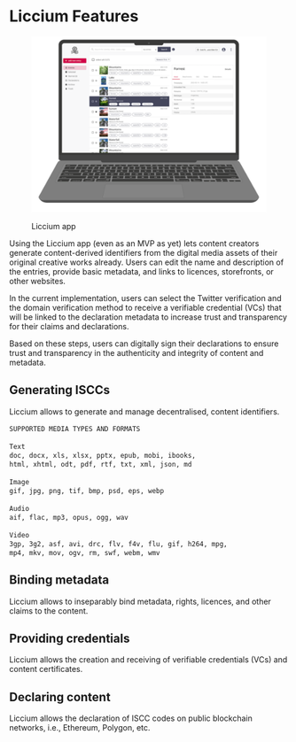 # Liccium Features

<figure><img src="../.gitbook/assets/Liccium-Laptop.png" alt=""><figcaption><p>Liccium app</p></figcaption></figure>

Using the Liccium app (even as an MVP as yet) lets content creators generate content-derived identifiers from the digital media assets of their original creative works already. Users can edit the name and description of the entries, provide basic metadata, and links to licences, storefronts, or other websites.

In the current implementation, users can select the Twitter verification and the domain verification method to receive a verifiable credential (VCs) that will be linked to the declaration metadata to increase trust and transparency for their claims and declarations.

Based on these steps, users can digitally sign their declarations to ensure trust and transparency in the authenticity and integrity of content and metadata.

## **Generating ISCCs**

Liccium allows to generate and manage decentralised, content identifiers.

```
SUPPORTED MEDIA TYPES AND FORMATS

Text
doc, docx, xls, xlsx, pptx, epub, mobi, ibooks, 
html, xhtml, odt, pdf, rtf, txt, xml, json, md

Image
gif, jpg, png, tif, bmp, psd, eps, webp

Audio
aif, flac, mp3, opus, ogg, wav

Video
3gp, 3g2, asf, avi, drc, flv, f4v, flu, gif, h264, mpg, 
mp4, mkv, mov, ogv, rm, swf, webm, wmv
```

## **Binding metadata**

Liccium allows to inseparably bind metadata, rights, licences, and other claims to the content.

## Providing credentials

Liccium allows the creation and receiving of verifiable credentials (VCs) and content certificates.

## Declaring content

Liccium allows the declaration of ISCC codes on public blockchain networks, i.e., Ethereum, Polygon, etc.
